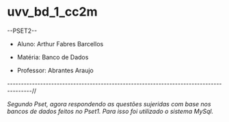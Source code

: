 # uvv_bd_1_cc2m

--PSET2--


* Aluno: Arthur Fabres Barcellos

* Matéria: Banco de Dados

* Professor: Abrantes Araujo

---------------------------------------------------------------------------------------//

*Segundo Pset, agora respondendo as questões sujeridas com base nos bancos de dados feitos no Pset1. Para isso foi utilizado o sistema MySql.*


